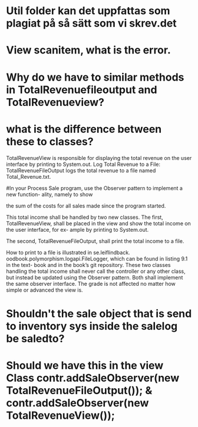 

# Util folder kan det uppfattas som plagiat på så sätt som vi skrev.det
# View scanitem, what is the error.
# Why do we have to similar methods in TotalRevenuefileoutput and TotalRevenueview?
# what is the difference between these to classes?
TotalRevenueView is responsible for displaying the total revenue on the user interface by printing to System.out.
Log Total Revenue to a File:
TotalRevenueFileOutput logs the total revenue to a file named Total_Revenue.txt.


#In your Process Sale program, use the Observer pattern to implement a new function-
ality, namely to show 

the sum of the costs for all sales made since the program started. 


This total income shall be handled by two new classes. The first, TotalRevenueView,
shall be placed in the view and show the total income on the user interface, for ex-
ample by printing to System.out.



The second, TotalRevenueFileOutput, shall print the total income to a file. 

How to print to a file is illustrated in se.leiflindback.
oodbook.polymorphism.logapi.FileLogger, which can be found in listing 9.1 in the text-
book and in the book’s git repository. These two classes handling the total income shall
never call the controller or any other class, but instead be updated using the Observer
pattern. Both shall implement the same observer interface. The grade is not affected no
matter how simple or advanced the view is.


# Shouldn't  the sale object that is send to inventory sys inside the salelog be saledto?

# Should we have this in the view Class contr.addSaleObserver(new TotalRevenueFileOutput()); &  contr.addSaleObserver(new TotalRevenueView());
        
